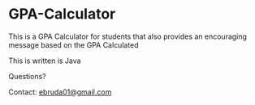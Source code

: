 # GPA-Calculator
This is a GPA Calculator for students that also provides an encouraging message based on the GPA Calculated

This is written is Java

Questions?

Contact: ebruda01@gmail.com
